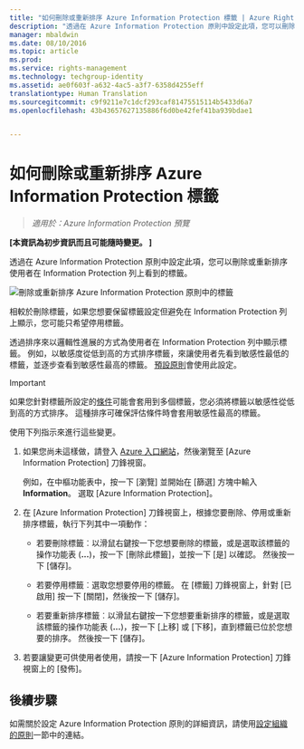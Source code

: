 ```yaml
---
title: "如何刪除或重新排序 Azure Information Protection 標籤 | Azure Rights Management"
description: "透過在 Azure Information Protection 原則中設定此項，您可以刪除或重新排序使用者在 Information Protection 列上看到的標籤。"
manager: mbaldwin
ms.date: 08/10/2016
ms.topic: article
ms.prod: 
ms.service: rights-management
ms.technology: techgroup-identity
ms.assetid: ae0f603f-a632-4ac5-a3f7-6358d4255eff
translationtype: Human Translation
ms.sourcegitcommit: c9f9211e7c1dcf293caf81475515114b5433d6a7
ms.openlocfilehash: 43b43657627135886f6d0be42fef41ba939bdae1


---
```


# 如何刪除或重新排序 Azure Information Protection 標籤

>*適用於：Azure Information Protection 預覽*

**[本資訊為初步資訊而且可能隨時變更。 ]**

透過在 Azure Information Protection 原則中設定此項，您可以刪除或重新排序使用者在 Information Protection 列上看到的標籤。

![刪除或重新排序 Azure Information Protection 原則中的標籤](../media/info-protect-contextmenu.png)

相較於刪除標籤，如果您想要保留標籤設定但避免在 Information Protection 列上顯示，您可能只希望停用標籤。

透過排序來以邏輯性進展的方式為使用者在 Information Protection 列中顯示標籤。 例如，以敏感度從低到高的方式排序標籤，來讓使用者先看到敏感性最低的標籤，並逐步查看到敏感性最高的標籤。 [預設原則](configure-policy-default.md)會使用此設定。

> [!IMPORTANT]
>如果您針對標籤所設定的[條件](configure-policy-classification.md)可能會套用到多個標籤，您必須將標籤以敏感性從低到高的方式排序。 這種排序可確保評估條件時會套用敏感性最高的標籤。


使用下列指示來進行這些變更。

1. 如果您尚未這樣做，請登入 [Azure 入口網站](https://portal.azure.com)，然後瀏覽至 [Azure Information Protection] 刀鋒視窗。 
    
    例如，在中樞功能表中，按一下 [瀏覽] 並開始在 [篩選] 方塊中輸入 **Information**。 選取 [Azure Information Protection]。

2. 在 [Azure Information Protection] 刀鋒視窗上，根據您要刪除、停用或重新排序標籤，執行下列其中一項動作：

    - 若要刪除標籤︰以滑鼠右鍵按一下您想要刪除的標籤，或是選取該標籤的操作功能表 (**...**)，按一下 [刪除此標籤]，並按一下 [是] 以確認。 然後按一下 [儲存]。 

    - 若要停用標籤︰選取您想要停用的標籤。 在 [標籤] 刀鋒視窗上，針對 [已啟用] 按一下 [關閉]，然後按一下 [儲存]。

    - 若要重新排序標籤︰以滑鼠右鍵按一下您想要重新排序的標籤，或是選取該標籤的操作功能表 (**...**)，按一下 [上移] 或 [下移]，直到標籤已位於您想要的排序。 然後按一下 [儲存]。 

3. 若要讓變更可供使用者使用，請按一下 [Azure Information Protection] 刀鋒視窗上的 [發佈]。

## 後續步驟

如需關於設定 Azure Information Protection 原則的詳細資訊，請使用[設定組織的原則](configure-policy.md#configuring-your-organization-s-policy)一節中的連結。  





<!--HONumber=Aug16_HO4-->


